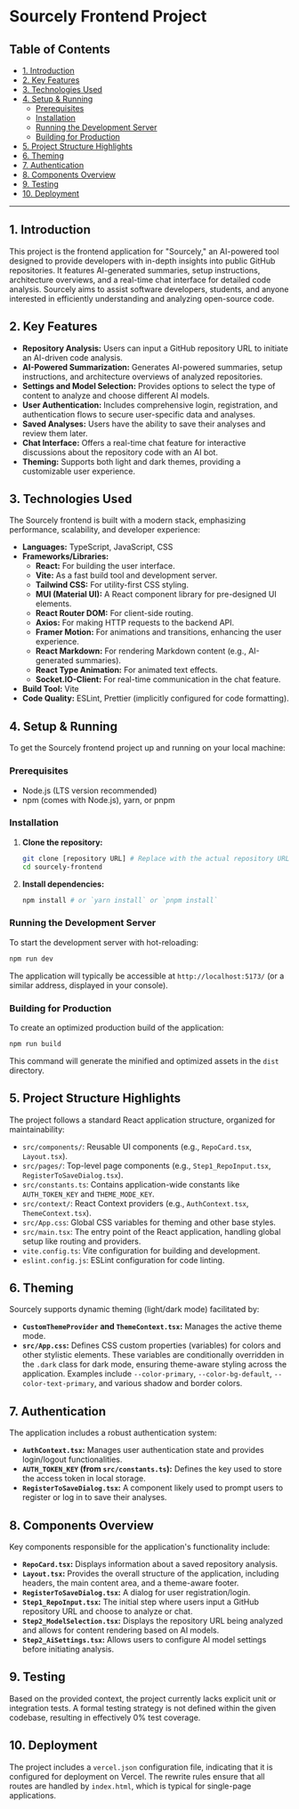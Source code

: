# Sourcely Frontend Project

## Table of Contents
- [1. Introduction](#1-introduction)
- [2. Key Features](#2-key-features)
- [3. Technologies Used](#3-technologies-used)
- [4. Setup & Running](#4-setup--running)
  - [Prerequisites](#prerequisites)
  - [Installation](#installation)
  - [Running the Development Server](#running-the-development-server)
  - [Building for Production](#building-for-production)
- [5. Project Structure Highlights](#5-project-structure-highlights)
- [6. Theming](#6-theming)
- [7. Authentication](#7-authentication)
- [8. Components Overview](#8-components-overview)
- [9. Testing](#9-testing)
- [10. Deployment](#10-deployment)

---

## 1. Introduction

This project is the frontend application for "Sourcely," an AI-powered tool designed to provide developers with in-depth insights into public GitHub repositories. It features AI-generated summaries, setup instructions, architecture overviews, and a real-time chat interface for detailed code analysis. Sourcely aims to assist software developers, students, and anyone interested in efficiently understanding and analyzing open-source code.

## 2. Key Features

*   **Repository Analysis:** Users can input a GitHub repository URL to initiate an AI-driven code analysis.
*   **AI-Powered Summarization:** Generates AI-powered summaries, setup instructions, and architecture overviews of analyzed repositories.
*   **Settings and Model Selection:** Provides options to select the type of content to analyze and choose different AI models.
*   **User Authentication:** Includes comprehensive login, registration, and authentication flows to secure user-specific data and analyses.
*   **Saved Analyses:** Users have the ability to save their analyses and review them later.
*   **Chat Interface:** Offers a real-time chat feature for interactive discussions about the repository code with an AI bot.
*   **Theming:** Supports both light and dark themes, providing a customizable user experience.

## 3. Technologies Used

The Sourcely frontend is built with a modern stack, emphasizing performance, scalability, and developer experience:

*   **Languages:** TypeScript, JavaScript, CSS
*   **Frameworks/Libraries:**
    *   **React:** For building the user interface.
    *   **Vite:** As a fast build tool and development server.
    *   **Tailwind CSS:** For utility-first CSS styling.
    *   **MUI (Material UI):** A React component library for pre-designed UI elements.
    *   **React Router DOM:** For client-side routing.
    *   **Axios:** For making HTTP requests to the backend API.
    *   **Framer Motion:** For animations and transitions, enhancing the user experience.
    *   **React Markdown:** For rendering Markdown content (e.g., AI-generated summaries).
    *   **React Type Animation:** For animated text effects.
    *   **Socket.IO-Client:** For real-time communication in the chat feature.
*   **Build Tool:** Vite
*   **Code Quality:** ESLint, Prettier (implicitly configured for code formatting).

## 4. Setup & Running

To get the Sourcely frontend project up and running on your local machine:

### Prerequisites

*   Node.js (LTS version recommended)
*   npm (comes with Node.js), yarn, or pnpm

### Installation

1.  **Clone the repository:**
    ```bash
    git clone [repository URL] # Replace with the actual repository URL
    cd sourcely-frontend
    ```
2.  **Install dependencies:**
    ```bash
    npm install # or `yarn install` or `pnpm install`
    ```

### Running the Development Server

To start the development server with hot-reloading:

```bash
npm run dev
```
The application will typically be accessible at `http://localhost:5173/` (or a similar address, displayed in your console).

### Building for Production

To create an optimized production build of the application:

```bash
npm run build
```
This command will generate the minified and optimized assets in the `dist` directory.

## 5. Project Structure Highlights

The project follows a standard React application structure, organized for maintainability:

*   `src/components/`: Reusable UI components (e.g., `RepoCard.tsx`, `Layout.tsx`).
*   `src/pages/`: Top-level page components (e.g., `Step1_RepoInput.tsx`, `RegisterToSaveDialog.tsx`).
*   `src/constants.ts`: Contains application-wide constants like `AUTH_TOKEN_KEY` and `THEME_MODE_KEY`.
*   `src/context/`: React Context providers (e.g., `AuthContext.tsx`, `ThemeContext.tsx`).
*   `src/App.css`: Global CSS variables for theming and other base styles.
*   `src/main.tsx`: The entry point of the React application, handling global setup like routing and providers.
*   `vite.config.ts`: Vite configuration for building and development.
*   `eslint.config.js`: ESLint configuration for code linting.

## 6. Theming

Sourcely supports dynamic theming (light/dark mode) facilitated by:

*   **`CustomThemeProvider` and `ThemeContext.tsx`:** Manages the active theme mode.
*   **`src/App.css`:** Defines CSS custom properties (variables) for colors and other stylistic elements. These variables are conditionally overridden in the `.dark` class for dark mode, ensuring theme-aware styling across the application. Examples include `--color-primary`, `--color-bg-default`, `--color-text-primary`, and various shadow and border colors.

## 7. Authentication

The application includes a robust authentication system:

*   **`AuthContext.tsx`:** Manages user authentication state and provides login/logout functionalities.
*   **`AUTH_TOKEN_KEY` (from `src/constants.ts`):** Defines the key used to store the access token in local storage.
*   **`RegisterToSaveDialog.tsx`:** A component likely used to prompt users to register or log in to save their analyses.

## 8. Components Overview

Key components responsible for the application's functionality include:

*   **`RepoCard.tsx`:** Displays information about a saved repository analysis.
*   **`Layout.tsx`:** Provides the overall structure of the application, including headers, the main content area, and a theme-aware footer.
*   **`RegisterToSaveDialog.tsx`:** A dialog for user registration/login.
*   **`Step1_RepoInput.tsx`:** The initial step where users input a GitHub repository URL and choose to analyze or chat.
*   **`Step2_ModelSelection.tsx`:** Displays the repository URL being analyzed and allows for content rendering based on AI models.
*   **`Step2_AiSettings.tsx`:** Allows users to configure AI model settings before initiating analysis.

## 9. Testing

Based on the provided context, the project currently lacks explicit unit or integration tests. A formal testing strategy is not defined within the given codebase, resulting in effectively 0% test coverage.

## 10. Deployment

The project includes a `vercel.json` configuration file, indicating that it is configured for deployment on Vercel. The rewrite rules ensure that all routes are handled by `index.html`, which is typical for single-page applications.
